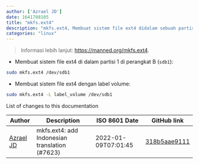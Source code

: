 ```yaml
---
author: ['Azrael JD']
date: 1641708105
title: "mkfs.ext4"
description: "mkfs.ext4, Membuat sistem file ext4 didalam sebuah partisi."
categories: "linux"
---
```

> Informasi lebih lanjut: <https://manned.org/mkfs.ext4>.

- Membuat sistem file ext4 di dalam partisi 1 di perangkat B (`sdb1`):

```bash
sudo mkfs.ext4 /dev/sdb1
```

- Membuat sistem file ext4 dengan label volume:

```bash
sudo mkfs.ext4 -L label_volume /dev/sdb1
```
List of changes to this documentation


Author | Description | ISO 8601 Date | GitHub link
------|-----|-----|-----
[Azrael JD](mailto:94840719+azraeljd@users.noreply.github.com) | mkfs.ext4: add Indonesian translation (#7623) | 2022-01-09T07:01:45 | [318b5aae9111](https://github.com/tldr-pages/tldr/commit/318b5aae9111e9241c6ef773c1646f256bb388ef)

